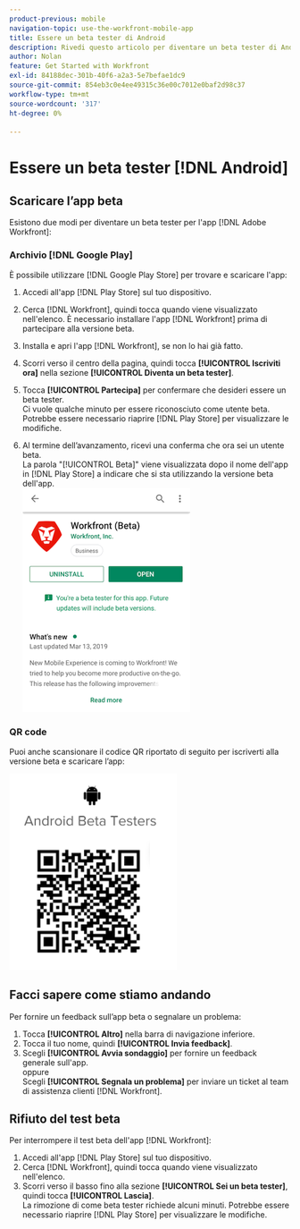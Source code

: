 ```yaml
---
product-previous: mobile
navigation-topic: use-the-workfront-mobile-app
title: Essere un beta tester di Android
description: Rivedi questo articolo per diventare un beta tester di Android per l'app mobile  [!DNL Adobe Workfront] .
author: Nolan
feature: Get Started with Workfront
exl-id: 84188dec-301b-40f6-a2a3-5e7befae1dc9
source-git-commit: 854eb3c0e4ee49315c36e00c7012e0baf2d98c37
workflow-type: tm+mt
source-wordcount: '317'
ht-degree: 0%

---
```


# Essere un beta tester [!DNL Android]

## Scaricare l’app beta

Esistono due modi per diventare un beta tester per l&#39;app [!DNL Adobe Workfront]:

### Archivio [!DNL Google Play]

È possibile utilizzare [!DNL Google Play Store] per trovare e scaricare l&#39;app:

1. Accedi all&#39;app [!DNL Play Store] sul tuo dispositivo.
1. Cerca [!DNL Workfront], quindi tocca quando viene visualizzato nell&#39;elenco.
È necessario installare l&#39;app [!DNL Workfront] prima di partecipare alla versione beta.
1. Installa e apri l&#39;app [!DNL Workfront], se non lo hai già fatto.
1. Scorri verso il centro della pagina, quindi tocca **[!UICONTROL Iscriviti ora]** nella sezione **[!UICONTROL Diventa un beta tester]**.

1. Tocca **[!UICONTROL Partecipa]** per confermare che desideri essere un beta tester.\
   Ci vuole qualche minuto per essere riconosciuto come utente beta. Potrebbe essere necessario riaprire [!DNL Play Store] per visualizzare le modifiche.

1. Al termine dell’avanzamento, ricevi una conferma che ora sei un utente beta.\
   La parola &quot;[!UICONTROL Beta]&quot; viene visualizzata dopo il nome dell&#39;app in [!DNL Play Store] a indicare che si sta utilizzando la versione beta dell&#39;app.\
   ![](assets/android-beta-tester-adobe-350x468.png)

### QR code

Puoi anche scansionare il codice QR riportato di seguito per iscriverti alla versione beta e scaricare l’app:

![](assets/android-qr-code-350x409.png)

## Facci sapere come stiamo andando

Per fornire un feedback sull’app beta o segnalare un problema:

1. Tocca **[!UICONTROL Altro]** nella barra di navigazione inferiore.
1. Tocca il tuo nome, quindi **[!UICONTROL Invia feedback]**.
1. Scegli **[!UICONTROL Avvia sondaggio]** per fornire un feedback generale sull&#39;app.\
   oppure\
   Scegli **[!UICONTROL Segnala un problema]** per inviare un ticket al team di assistenza clienti [!DNL Workfront].

## Rifiuto del test beta

Per interrompere il test beta dell&#39;app [!DNL Workfront]:

1. Accedi all&#39;app [!DNL Play Store] sul tuo dispositivo.
1. Cerca [!DNL Workfront], quindi tocca quando viene visualizzato nell&#39;elenco.
1. Scorri verso il basso fino alla sezione **[!UICONTROL Sei un beta tester]**, quindi tocca **[!UICONTROL Lascia]**.\
   La rimozione di come beta tester richiede alcuni minuti. Potrebbe essere necessario riaprire [!DNL Play Store] per visualizzare le modifiche.
